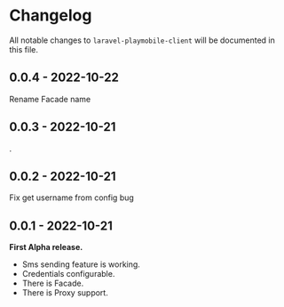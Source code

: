 # Changelog

All notable changes to `laravel-playmobile-client` will be documented in this file.

## 0.0.4 - 2022-10-22

Rename Facade name

## 0.0.3 - 2022-10-21

.

## 0.0.2 - 2022-10-21

Fix get username from config bug

## 0.0.1 - 2022-10-21

**First Alpha release.**

- Sms sending feature is working.
- Credentials configurable.
- There is Facade.
- There is Proxy support.
